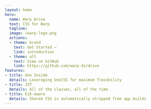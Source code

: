 ```yaml
---
layout: home
hero:
  name: Warp Drive
  text: CSS for Warp
  tagline:
  image: /warp-logo.png
  actions:
  - theme: brand
    text: Get Started →
    link: introduction
  - theme: alt
    text: View on GitHub
    link: https://github.com/warp-ds/drive
features:
- title: Uno Inside
  details: Leveraging UnoCSS for maximum flexibility
- title: JIT
  details: All of the classes, all of the time
- title: Eik-aware
  details: Shared CSS is automatically stripped from app builds
---
```

